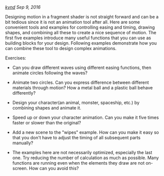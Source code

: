 *[kynd](http://www.kynd.info) Sep 9, 2016*

Designing motion in a fragment shader is not straight forward and can be a bit tedious since it is not an animation tool after all. Here are some convenient tools and examples for controlling easing and timing, drawing shapes, and combining all these to create a nice sequence of motion. The first five examples introduce many useful functions that you can use as building blocks for your design. Following examples demonstrate how you can combine these tool to design complex animations.

Exercises:

* Can you draw different waves using different easing functions, then animate circles following the waves?

* Animate two circles. Can you express difference between different materials through motion? How a metal ball and a plastic ball behave differently?

* Design your character(an animal, monster, spaceship, etc.) by combining shapes and animate it.

* Speed up or down your character animation. Can you make it five times faster or slower than the original?

* Add a new scene to the "wipes" example. How can you make it easy so that you don't have to adjust the timing of all subsequent parts manually?

* The examples here are not necessarily optimized, especially the last one. Try reducing the number of calculation as much as possible. Many functions are running even when the elements they draw are not on-screen. How can you avoid this?
